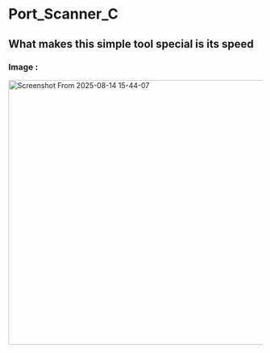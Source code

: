 # Port_Scanner_C

## What makes this simple tool special is its speed
### Image :
<img width="702" height="524" alt="Screenshot From 2025-08-14 15-44-07" src="https://github.com/user-attachments/assets/e10c390d-c519-4087-bad8-bb80b131376b" />
